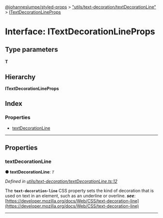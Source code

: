 [@johanneslumpe/styled-props](../README.md) > ["utils/text-decoration/textDecorationLine"](../modules/_utils_text_decoration_textdecorationline_.md) > [ITextDecorationLineProps](../interfaces/_utils_text_decoration_textdecorationline_.itextdecorationlineprops.md)

# Interface: ITextDecorationLineProps

## Type parameters
#### T 
## Hierarchy

**ITextDecorationLineProps**

## Index

### Properties

* [textDecorationLine](_utils_text_decoration_textdecorationline_.itextdecorationlineprops.md#textdecorationline)

---

## Properties

<a id="textdecorationline"></a>

###  textDecorationLine

**● textDecorationLine**: *`T`*

*Defined in [utils/text-decoration/textDecorationLine.ts:12](https://github.com/johanneslumpe/styled-props/blob/3abf398/src/utils/text-decoration/textDecorationLine.ts#L12)*

The **`text-decoration-line`** CSS property sets the kind of decoration that is used on text in an element, such as an underline or overline.
*__see__*: [https://developer.mozilla.org/docs/Web/CSS/text-decoration-line](https://developer.mozilla.org/docs/Web/CSS/text-decoration-line)

___

